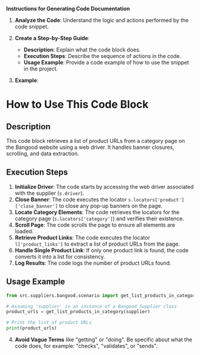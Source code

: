 **Instructions for Generating Code Documentation**

1. **Analyze the Code**: Understand the logic and actions performed by the code snippet.

2. **Create a Step-by-Step Guide**:
    - **Description**: Explain what the code block does.
    - **Execution Steps**: Describe the sequence of actions in the code.
    - **Usage Example**: Provide a code example of how to use the snippet in the project.

3. **Example**:

How to Use This Code Block
=========================================================================================

Description
-------------------------
This code block retrieves a list of product URLs from a category page on the Bangood website using a web driver. It handles banner closures, scrolling, and data extraction. 

Execution Steps
-------------------------
1. **Initialize Driver**: The code starts by accessing the web driver associated with the supplier (`s.driver`).
2. **Close Banner**: The code executes the locator `s.locators['product']['close_banner']` to close any pop-up banners on the page.
3. **Locate Category Elements**: The code retrieves the locators for the category page (`s.locators['category']`) and verifies their existence.
4. **Scroll Page**: The code scrolls the page to ensure all elements are loaded.
5. **Retrieve Product Links**: The code executes the locator `l['product_links']` to extract a list of product URLs from the page.
6. **Handle Single Product Link**: If only one product link is found, the code converts it into a list for consistency.
7. **Log Results**: The code logs the number of product URLs found.

Usage Example
-------------------------

```python
from src.suppliers.bangood.scenario import get_list_products_in_category

# Assuming 'supplier' is an instance of a Bangood Supplier class
product_urls = get_list_products_in_category(supplier)

# Print the list of product URLs
print(product_urls)
```

4. **Avoid Vague Terms** like "getting" or "doing". Be specific about what the code does, for example: "checks", "validates", or "sends".